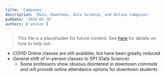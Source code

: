```yaml
---
title: 'Campuses'
description: 'Main, Downtown, Data Science, and Online Campuses'
pubDate: '2024-03-16'
authors: ['xevion']
---
```


> This file is a placeholder for future content. See [here](/contributing) for details on how to help out.

- COVID Online classes are still available, but have been greatly reduced
- General shift of in-person classes to SP1 (Data Science)
    - Some professors show obvious disinterest in downtown commute and will provide online attendance options for downtown students